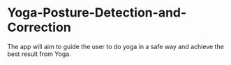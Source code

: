 # Yoga-Posture-Detection-and-Correction
The app will aim to guide the user to do yoga in a safe way and achieve the best result from Yoga.

